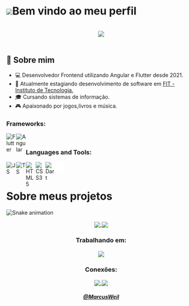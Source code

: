 
# <img src="https://media.giphy.com/media/hvRJCLFzcasrR4ia7z/giphy.gif" width="25px">Bem vindo ao meu perfil</img>
<p align="center">
<br><img src="https://github.com/chiraag-kakar/chiraag-kakar/blob/master/hadder.gif" width="280px"><br><br>
</p>

## :floppy_disk: Sobre mim
- 💻 Desenvolvedor Frontend utilizando Angular e Flutter desde 2021.
- 💼 Atualmente estagiando desenvolvimento de software em <a href="https://www.fit-tecnologia.org.br/home">FIT - Instituto de Tecnologia.</a>
- 🎓 Cursando sistemas de informação.
- 🎮 Apaixonado por jogos,livros e música.

### Frameworks:
<a href="https://www.w3schools.com/css/" target="_blank"><img align="left" alt="Flutter" width="26px" src="https://cdn.jsdelivr.net/gh/devicons/devicon/icons/flutter/flutter-original.svg" /></a>

<a href="https://www.w3schools.com/css/" target="_blank"><img align="left" alt="Angular" width="26px" src="https://cdn.jsdelivr.net/gh/devicons/devicon/icons/angularjs/angularjs-original.svg"/></a>
<br>
### Languages and Tools:

<a href="https://www.w3schools.com/js" target="_blank"><img align="left" alt="JS" width="26px" src="https://cdn.jsdelivr.net/gh/devicons/devicon/icons/javascript/javascript-original.svg" /></a>

<a href="https://www.typescriptlang.org/" target="_blank"><img align="left" alt="TS" width="26px" src="https://cdn.jsdelivr.net/gh/devicons/devicon/icons/typescript/typescript-original.svg" /></a>

<a href="https://www.w3.org/html/" target="_blank"><img align="left" alt="HTML5" width="26px" src="https://cdn.jsdelivr.net/gh/devicons/devicon/icons/html5/html5-original.svg" /></a>

<a href="https://www.w3schools.com/css/" target="_blank"><img align="left" alt="CSS3" width="26px" src="https://cdn.jsdelivr.net/gh/devicons/devicon/icons/css3/css3-original.svg" /></a>

<a href="https://dart.dev/" target="_blank"><img align="left" alt="Dart" width="26px" src="https://cdn.jsdelivr.net/gh/devicons/devicon/icons/dart/dart-original.svg" /></a>

<a href="https://desktop.github.com/"><img align="left" alt="GitHub" width="26px" src="https://github.com/Aakarsh-B/trying-repos/blob/master/github.svg" /></a>

<br />
<br />

# Sobre meus projetos
![Snake animation](https://github.com/MarcusWeil/MarcusWeil/blob/output/github-contribution-grid-snake.svg)

<p align="center">
  <a href="https://github.com/MarcusWeil">
    <img
      align="center"
      height="150em"
      src="https://github-readme-stats.vercel.app/api?username=MarcusWeil&show_icons=true&include_all_commits=true&count_private=true&theme=tokyonight"
    />
  </a>
  <a href="https://github.com/MarcusWeil">
    <img
      align="center"
      height="150em"
      src="https://github-readme-stats.vercel.app/api/top-langs/?username=MarcusWeil&show_icons=true&include_all_commits=true&count_private=true&layout=compact&theme=tokyonight"
    />
  </a>
</p>
<h3 align="center">Trabalhando em:</h3>

<p align="center">
  <a href="https://github.com/MarcusWeil/crud_and_dialoguebox">
    <img
      align="center"
      height="120em"
      src="https://github-readme-stats.vercel.app/api/pin/?username=MarcusWeil&repo=crud_and_dialoguebox&theme=tokyonight">
    </img>
  </a>
</p>

<h3 align="center">Conexões:</h3>

<p align="center">
  <a href="https://www.instagram.com/vinny_weil/">
    <img
      align="center"
      src="https://img.shields.io/badge/Instagram-1C1C1C?style=for-the-badge&logo=instagram&logoColor=00FFFF"
    />
  <a href="https://www.linkedin.com/in/marcusweil">
    <img
         align="center"
         src="https://img.shields.io/badge/LinkedIn-1C1C1C?style=for-the-badge&logo=linkedin&logoColor=00FFFF"
  </a>
</p>
<h5 align="center">@MarcusWeil</h5>
